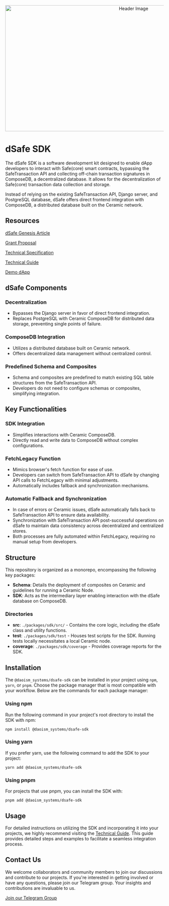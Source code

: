 <div style="text-align: center;">
    <img src="https://images.mirror-media.xyz/publication-images/qPZwL22UQjOxK5kO2R3TX.png?height=832&width=1664" width="800" height="400" alt="Header Image">
</div>

# dSafe SDK

The dSafe SDK is a software development kit designed to enable dApp developers to interact with Safe(core) smart contracts, bypassing the SafeTransaction API and collecting off-chain transaction signatures in ComposeDB, a decentralized database. It allows for the decentralization of Safe(core) transaction data collection and storage.

Instead of relying on the existing SafeTransaction API, Django server, and PostgreSQL database, dSafe offers direct frontend integration with ComposeDB, a distributed database built on the Ceramic network.

## Resources

[dSafe Genesis Article](https://mirror.xyz/0013700.eth/HAxUoydAAvcEnygRvGsqecAhC1XcfcQlAy6x_htY3ZQ)

[Grant Proposal](https://app.charmverse.io/safe-grants-program/page-5195256681472322)

[Technical Specification](https://mirror.xyz/0013700.eth/89eXlnvtFN7r4J1OzmP0sYx7koJOeXacpR9OqkGV5Wk)

[Technical Guide](https://github.com/daoism-systems/dSafe-SDK/blob/main/packages/sdk/docs/technical-guide.md)

[Demo dApp](https://github.com/daoism-systems/dSafe-frontend)


## dSafe Components

### Decentralization
- Bypasses the Django server in favor of direct frontend integration.
- Replaces PostgreSQL with Ceramic ComposeDB for distributed data storage, preventing single points of failure.

### ComposeDB Integration
- Utilizes a distributed database built on Ceramic network.
- Offers decentralized data management without centralized control.

### Predefined Schema and Composites
- Schema and composites are predefined to match existing SQL table structures from the SafeTransaction API.
- Developers do not need to configure schemas or composites, simplifying integration.

## Key Functionalities

### SDK Integration
- Simplifies interactions with Ceramic ComposeDB.
- Directly read and write data to ComposeDB without complex configurations.

### FetchLegacy Function
- Mimics browser's fetch function for ease of use.
- Developers can switch from SafeTransaction API to dSafe by changing API calls to FetchLegacy with minimal adjustments.
- Automatically includes fallback and synchronization mechanisms.

### Automatic Fallback and Synchronization
- In case of errors or Ceramic issues, dSafe automatically falls back to SafeTransaction API to ensure data availability.
- Synchronization with SafeTransaction API post-successful operations on dSafe to maintain data consistency across decentralized and centralized stores.
- Both processes are fully automated within FetchLegacy, requiring no manual setup from developers.


## Structure

This repository is organized as a monorepo, encompassing the following key packages:

- **Schema**: Details the deployment of composites on Ceramic and guidelines for running a Ceramic Node.
- **SDK**: Acts as the intermediary layer enabling interaction with the dSafe database on ComposeDB.


### Directories

- **src**: `./packages/sdk/src/` - Contains the core logic, including the dSafe class and utility functions.
- **test**: `./packages/sdk/test` - Houses test scripts for the SDK. Running tests locally necessitates a local Ceramic node.
- **coverage**: `./packages/sdk/coverage` - Provides coverage reports for the SDK.


## Installation


The `@daoism_systems/dsafe-sdk` can be installed in your project using `npm`, `yarn`, or `pnpm`. Choose the package manager that is most compatible with your workflow. Below are the commands for each package manager:

### Using npm

Run the following command in your project's root directory to install the SDK with npm:

```
npm install @daoism_systems/dsafe-sdk

```

### Using yarn

If you prefer yarn, use the following command to add the SDK to your project:

```
yarn add @daoism_systems/dsafe-sdk

```

### Using pnpm

For projects that use pnpm, you can install the SDK with:

```
pnpm add @daoism_systems/dsafe-sdk
```

## Usage

For detailed instructions on utilizing the SDK and incorporating it into your projects, we highly recommend visiting the [Technical Guide](https://github.com/daoism-systems/dSafe-SDK/blob/main/packages/sdk/docs/technical-guide.md). This guide provides detailed steps and examples to facilitate a seamless integration process.


## Contact Us

We welcome collaborators and community members to join our discussions and contribute to our projects. If you're interested in getting involved or have any questions, please join our Telegram group. Your insights and contributions are invaluable to us.

[Join our Telegram Group](https://t.me/+EBSNTw1oFipjZTQ1)







